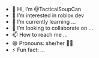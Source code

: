 - 👋 Hi, I’m @TacticalSoupCan
- 👀 I’m interested in roblox dev
- 🌱 I’m currently learning ...
- 💞️ I’m looking to collaborate on ...
- 📫 How to reach me ...
- 😄 Pronouns: she/her 🏳️‍⚧️
- ⚡ Fun fact: ...

<!---
TacticalSoupCan/TacticalSoupCan is a ✨ special ✨ repository because its `README.md` (this file) appears on your GitHub profile.
You can click the Preview link to take a look at your changes.
--->
